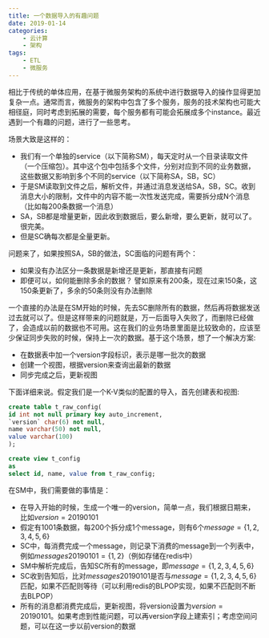 ```yaml
---
title: 一个数据导入的有趣问题
date: 2019-01-14
categories:  
    - 云计算
    - 架构
tags:
	- ETL
    - 微服务
---
```


相比于传统的单体应用，在基于微服务架构的系统中进行数据导入的操作显得更加复杂一点。通常而言，微服务的架构中包含了多个服务，服务的技术架构也可能大相径庭，同时考虑到拓展的需要，每个服务都有可能会拓展成多个instance。最近遇到一个有趣的问题，进行了一些思考。
<!-- more -->
场景大致是这样的：

* 我们有一个单独的service（以下简称SM），每天定时从一个目录读取文件（一个压缩包）。其中这个包中包括多个文件，分别对应到不同的业务数据，这些数据又影响到多个不同的service（以下简称SA，SB，SC）
* 于是SM读取到文件之后，解析文件，并通过消息发送给SA，SB，SC。收到消息大小的限制，文件中的内容不能一次性发送完成，需要拆分成N个消息（比如每200条数据一个消息）
* SA，SB都是增量更新，因此收到数据后，要么新增，要么更新，就可以了。很完美。
* 但是SC确每次都是全量更新。

问题来了，如果按照SA，SB的做法，SC面临的问题有两个：

* 如果没有办法区分一条数据是新增还是更新，那直接有问题
* 即便可以，如何能删除多余的数据？ 譬如原来有200条，现在过来150条，这150条更新了，多余的50条则没有办法删除

一个直接的办法是在SM开始的时候，先去SC删除所有的数据，然后再将数据发送过去就可以了。但是这样带来的问题就是，万一后面导入失败了，而删除已经做了，会造成以前的数据也不可用。这在我们的业务场景里面是比较致命的，应该至少保证同步失败的时候，保持上一次的数据。基于这个场景，想了一个解决方案:

* 在数据表中加一个version字段标识，表示是哪一批次的数据
* 创建一个视图，根据version来查询出最新的数据
* 同步完成之后，更新视图

下面详细来说。假定我们是一个K-V类似的配置的导入，首先创建表和视图:

```sql
create table t_raw_config(
id int not null primary key auto_increment,
`version` char(6) not null,
name varchar(50) not null,
value varchar(100)
);

create view t_config
as
select id, name, value from t_raw_config;
```

在SM中，我们需要做的事情是：

* 在导入开始的时候，生成一个唯一的version，简单一点，我们根据日期来，比如${\displaystyle version=20190101}$
* 假定有1001条数据，每200个拆分成1个message，则有6个${\displaystyle message=\{1, 2, 3, 4, 5, 6\}}$
* SC中，每消费完成一个message，则记录下消费的message到一个列表中，例如${\displaystyle  messages20190101 = \{1, 2\}}$（例如存储在redis中）
* SM中解析完成后，告知SC所有的message，即${\displaystyle message=\{1, 2, 3, 4, 5, 6\}}$
* SC收到告知后，比对${\displaystyle  messages20190101}$是否与${\displaystyle message=\{1, 2, 3, 4, 5, 6\}}$匹配，如果不匹配则等待（可以利用redis的BLPOP实现，如果不匹配则不断去BLPOP）
* 所有的消息都消费完成后，更新视图，将version设置为${\displaystyle version=20190101}$。如果考虑到性能问题，可以再version字段上建索引；考虑空间问题，可以在这一步以前version的数据




